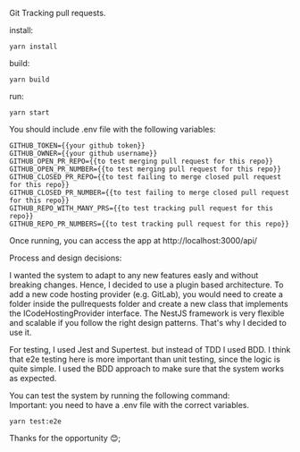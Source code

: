 Git Tracking pull requests.

install:
```<bash>
yarn install
```

build: 
```<bash>
yarn build
```
run:
```<bash>
yarn start
```

You should include .env file with the following variables:
```<env>
GITHUB_TOKEN={{your github token}}
GITHUB_OWNER={{your github username}}
GITHUB_OPEN_PR_REPO={{to test merging pull request for this repo}}
GITHUB_OPEN_PR_NUMBER={{to test merging pull request for this repo}}
GITHUB_CLOSED_PR_REPO={{to test failing to merge closed pull request for this repo}}
GITHUB_CLOSED_PR_NUMBER={{to test failing to merge closed pull request for this repo}}
GITHUB_REPO_WITH_MANY_PRS={{to test tracking pull request for this repo}}
GITHUB_REPO_PR_NUMBERS={{to test tracking pull request for this repo}}
```

Once running, you can access the app at http://localhost:3000/api/

Process and design decisions:

I wanted the system to adapt to any new features easly and without breaking changes.
Hence, I decided to use a plugin based architecture.
To add a new code hosting provider (e.g. GitLab), you would need to create a folder inside the pullrequests folder and create a new class that implements the ICodeHostingProvider interface.
The NestJS framework is very flexible and scalable if you follow the right design patterns.
That's why I decided to use it.

For testing, I used Jest and Supertest. but instead of TDD I used BDD.
I think that e2e testing here is more important than unit testing, since the logic is quite simple.
I used the BDD approach to make sure that the system works as expected.

You can test the system by running the following command:<br>
Important: you need to have a .env file with the correct variables.
```<bash>
yarn test:e2e
```

Thanks for the opportunity 😊;
